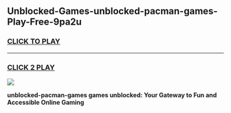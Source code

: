 
## Unblocked-Games-unblocked-pacman-games-Play-Free-9pa2u
<h3>
<a href="https://premium76.site?title=unblocked-pacman-games&ref=24M">CLICK TO PLAY</a></h3>
<hr>

<h3>
<a href="https://premium76.site?title=unblocked-pacman-games&ref=24M">CLICK 2 PLAY</a>
  
</h3>

<a href="https://premium76.site?title=unblocked-pacman-games&ref=24M"><img src="https://clearcache.store/games.png"></a>


**unblocked-pacman-games games unblocked: Your Gateway to Fun and Accessible Online Gaming**
